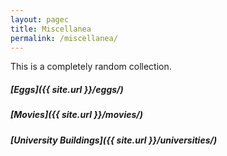 ```yaml
---
layout: pagec
title: Miscellanea 
permalink: /miscellanea/
---
```


This is a completely random collection. 

##### [Eggs]({{ site.url }}/eggs/)

##### [Movies]({{ site.url }}/movies/)

##### [University Buildings]({{ site.url }}/universities/)

<!--##### [Brussels Ramen]({{ site.url }}/ramen_bru/)-->